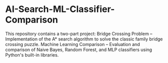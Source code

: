 # AI-Search-ML-Classifier-Comparison
This repository contains a two-part project:  Bridge Crossing Problem – Implementation of the A* search algorithm to solve the classic family bridge crossing puzzle.  Machine Learning Comparison – Evaluation and comparison of Naive Bayes, Random Forest, and MLP classifiers using Python's built-in libraries.
